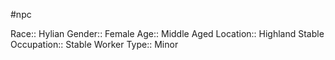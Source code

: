 #npc 

Race:: Hylian
Gender:: Female
Age:: Middle Aged
Location:: Highland Stable
Occupation:: Stable Worker
Type:: Minor
